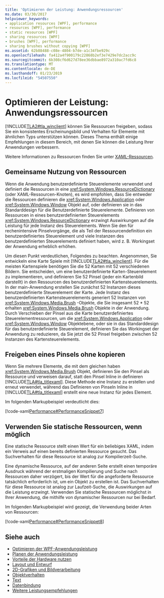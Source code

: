 ```yaml
---
title: 'Optimieren der Leistung: Anwendungsressourcen'
ms.date: 03/30/2017
helpviewer_keywords:
- application resources [WPF], performance
- resources [WPF], performance
- static resources [WPF]
- sharing resources [WPF]
- brushes [WPF], performance
- sharing brushes without copying [WPF]
ms.assetid: 62b88488-c08e-4804-b7de-a1c34fbe929c
ms.openlocfilehash: fa412a4f900179c22868b2ef3e7429e7dc2acc9c
ms.sourcegitcommit: 6b308cf6d627d78ee36dbbae8972a310ac7fd6c8
ms.translationtype: MT
ms.contentlocale: de-DE
ms.lasthandoff: 01/23/2019
ms.locfileid: "54507550"
---
```

# <a name="optimizing-performance-application-resources"></a>Optimieren der Leistung: Anwendungsressourcen
[!INCLUDE[TLA2#tla_winclient](../../../../includes/tla2sharptla-winclient-md.md)] können Sie Ressourcen freigeben, sodass Sie ein konsistentes Erscheinungsbild und Verhalten für Elemente mit ähnlichen Typs unterstützen können. Dieses Thema enthält einige Empfehlungen in diesem Bereich, mit denen Sie können die Leistung Ihrer Anwendungen verbessern.  
  
 Weitere Informationen zu Ressourcen finden Sie unter [XAML-Ressourcen](../../../../docs/framework/wpf/advanced/xaml-resources.md).  
  
## <a name="sharing-resources"></a>Gemeinsame Nutzung von Ressourcen  
 Wenn die Anwendung benutzerdefinierte Steuerelemente verwendet und definiert die Ressourcen in eine <xref:System.Windows.ResourceDictionary> (oder XAML-Ressourcen-Knoten), es wird empfohlen, dass Sie entweder die Ressourcen definieren die <xref:System.Windows.Application> oder <xref:System.Windows.Window> Objekt auf, oder definieren sie in das Standarddesign für die Benutzerdefinierte Steuerelemente. Definieren von Ressourcen in eines benutzerdefinierten Steuerelements <xref:System.Windows.ResourceDictionary> erzwingt Auswirkungen auf die Leistung für jede Instanz des Steuerelements. Wenn Sie den für rechenintensive Pinselvorgänge, die als Teil der Ressourcendefinition ein benutzerdefiniertes Steuerelement und viele Instanzen des benutzerdefinierten Steuerelements definiert haben, wird z. B. Workingset der Anwendung erheblich erhöhen.  
  
 Um diesen Punkt verdeutlichen, Folgendes zu beachten. Angenommen, Sie entwickeln eine Karte Spiele mit [!INCLUDE[TLA2#tla_winclient](../../../../includes/tla2sharptla-winclient-md.md)]. Für die meisten Kartenspiele benötigen Sie die 52 Karten mit 52 verschiedenen Bildern. Sie entscheiden, um eine benutzerdefinierte Karten-Steuerelement zu implementieren, und definieren Sie 52 Pinsel (jeder ein Kartenbild darstellt) in den Ressourcen des benutzerdefinierten Kartensteuerelements. In der main-Anwendung erstellen Sie zunächst 52 Instanzen dieses benutzerdefinierte Steuerelement der Karte. Jede Instanz des benutzerdefinierten Kartensteuerelements generiert 52 Instanzen von <xref:System.Windows.Media.Brush> -Objekte, die Sie insgesamt 52 * 52 erhalten <xref:System.Windows.Media.Brush> Objekte in der Anwendung. Durch Verschieben der Pinsel aus die Karte benutzerdefiniertes Steuerelementressourcen, um die <xref:System.Windows.Application> oder <xref:System.Windows.Window> Objektebene, oder sie in das Standarddesign für das benutzerdefinierte Steuerelement, definieren Sie das Workingset der Anwendung zu reduzieren, da Sie jetzt die 52 Pinsel freigeben zwischen 52 Instanzen des Kartensteuerelements.  
  
## <a name="sharing-a-brush-without-copying"></a>Freigeben eines Pinsels ohne kopieren  
 Wenn Sie mehrere Elemente, die mit dem gleichen haben <xref:System.Windows.Media.Brush> Objekt, definieren Sie den Pinsel als Ressource und verweisen darauf, statt den Pinsel Inline in definieren [!INCLUDE[TLA#tla_titlexaml](../../../../includes/tlasharptla-titlexaml-md.md)]. Diese Methode eine Instanz zu erstellen und erneut verwendet, während das Definieren von Pinseln Inline in [!INCLUDE[TLA#tla_titlexaml](../../../../includes/tlasharptla-titlexaml-md.md)] erstellt eine neue Instanz für jedes Element.  
  
 Im folgenden Markupbeispiel verdeutlicht dies:  
  
 [!code-xaml[Performance#PerformanceSnippet7](../../../../samples/snippets/csharp/VS_Snippets_Wpf/Performance/CSharp/BrushResource.xaml#performancesnippet7)]  
  
## <a name="use-static-resources-when-possible"></a>Verwenden Sie statische Ressourcen, wenn möglich  
 Eine statische Ressource stellt einen Wert für ein beliebiges XAML, indem ein Verweis auf einen bereits definierten Ressource gesucht. Das Suchverhalten für diese Ressource ist analog zur Kompilierzeit-Suche.  
  
 Eine dynamische Ressource, auf der anderen Seite erstellt einen temporäre Ausdruck während der erstmaligen Kompilierung und Suche nach Ressourcen daher verzögert, bis der Wert für die angeforderte Ressource tatsächlich erforderlich ist, um ein Objekt zu erstellen ist. Das Suchverhalten für diese Ressource ist analog zur Laufzeit-Suche, die Auswirkungen auf die Leistung erzwingt. Verwenden Sie statische Ressourcen möglichst in Ihrer Anwendung, die mithilfe von dynamischer Ressourcen nur bei Bedarf.  
  
 Im folgenden Markupbeispiel wird gezeigt, die Verwendung beider Arten von Ressourcen:  
  
 [!code-xaml[Performance#PerformanceSnippet8](../../../../samples/snippets/csharp/VS_Snippets_Wpf/Performance/CSharp/DynamicResource.xaml#performancesnippet8)]  
  
## <a name="see-also"></a>Siehe auch
- [Optimieren der WPF-Anwendungsleistung](../../../../docs/framework/wpf/advanced/optimizing-wpf-application-performance.md)
- [Planen der Anwendungsleistung](../../../../docs/framework/wpf/advanced/planning-for-application-performance.md)
- [Vorteile der Hardware nutzen](../../../../docs/framework/wpf/advanced/optimizing-performance-taking-advantage-of-hardware.md)
- [Layout und Entwurf](../../../../docs/framework/wpf/advanced/optimizing-performance-layout-and-design.md)
- [2D-Grafiken und Bildverarbeitung](../../../../docs/framework/wpf/advanced/optimizing-performance-2d-graphics-and-imaging.md)
- [Objektverhalten](../../../../docs/framework/wpf/advanced/optimizing-performance-object-behavior.md)
- [Text](../../../../docs/framework/wpf/advanced/optimizing-performance-text.md)
- [Datenbindung](../../../../docs/framework/wpf/advanced/optimizing-performance-data-binding.md)
- [Weitere Leistungsempfehlungen](../../../../docs/framework/wpf/advanced/optimizing-performance-other-recommendations.md)
